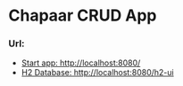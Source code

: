 # Chapaar CRUD App

### Url:
* [Start app: http://localhost:8080/](http://localhost:8080/)
* [H2 Database: http://localhost:8080/h2-ui](http://localhost:8080/h2-ui)